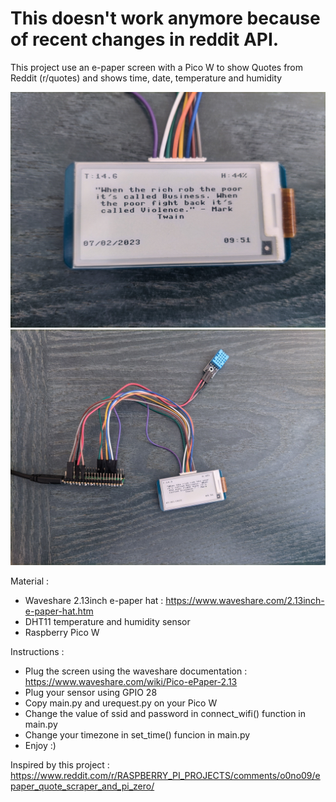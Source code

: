 # This doesn't work anymore because of recent changes in reddit API.


This project use an e-paper screen with a Pico W to show Quotes from Reddit (r/quotes) and shows time, date, temperature and humidity

![alt text](https://github.com/ClemPera/Quotes-e-paper-PicoW/blob/main/Images/Image1.jpg?raw=true)
![alt text](https://github.com/ClemPera/Quotes-e-paper-PicoW/blob/main/Images/Image2.jpg?raw=true)

Material :
- Waveshare 2.13inch e-paper hat : https://www.waveshare.com/2.13inch-e-paper-hat.htm
- DHT11 temperature and humidity sensor
- Raspberry Pico W

Instructions :
- Plug the screen using the waveshare documentation : https://www.waveshare.com/wiki/Pico-ePaper-2.13
- Plug your sensor using GPIO 28     
- Copy main.py and urequest.py on your Pico W
- Change the value of ssid and password in connect_wifi() function in main.py
- Change your timezone in set_time() funcion in main.py
- Enjoy :)


Inspired by this project : https://www.reddit.com/r/RASPBERRY_PI_PROJECTS/comments/o0no09/epaper_quote_scraper_and_pi_zero/
